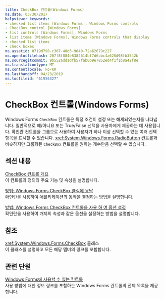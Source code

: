 ```yaml
---
title: CheckBox 컨트롤(Windows Forms)
ms.date: 03/30/2017
helpviewer_keywords:
- checked list items [Windows Forms], Windows Forms controls
- CheckBox control [Windows Forms]
- list controls [Windows Forms], Windows Forms
- list items [Windows Forms], Windows Forms controls that display
- checked list items
- check boxes
ms.assetid: 0719d798-c307-40d3-9040-72a62679c227
ms.openlocfilehash: 207f8f884e8382614bf7d6cbc4a628d98fb3542b
ms.sourcegitcommit: 9b552addadfb57fab0b9e7852ed4f1f1b8a42f8e
ms.translationtype: MT
ms.contentlocale: ko-KR
ms.lasthandoff: 04/23/2019
ms.locfileid: "61956327"
---
```

# <a name="checkbox-control-windows-forms"></a>CheckBox 컨트롤(Windows Forms)
Windows Forms `CheckBox` 컨트롤은 특정 조건이 설정 또는 해제되었는지를 나타냅니다. 일반적으로 예/아니요 또는 True/False 선택을 사용자에게 제공하는 데 사용됩니다. 확인란 컨트롤을 그룹으로 사용하여 사용자가 하나 이상 선택할 수 있는 여러 선택 항목을 표시할 수 있습니다. <xref:System.Windows.Forms.RadioButton> 컨트롤과 비슷하지만 그룹화된 `CheckBox` 컨트롤을 원하는 개수만큼 선택할 수 있습니다.  
  
## <a name="in-this-section"></a>섹션 내용  
 [CheckBox 컨트롤 개요](checkbox-control-overview-windows-forms.md)  
 이 컨트롤의 정의와 주요 기능 및 속성을 설명합니다.  
  
 [방법: Windows Forms CheckBox 클릭에 응답](how-to-respond-to-windows-forms-checkbox-clicks.md)  
 확인란을 사용하여 애플리케이션의 동작을 결정하는 방법을 설명합니다.  
  
 [방법: Windows Forms CheckBox 컨트롤을 사용 하 여 옵션 설정](how-to-set-options-with-windows-forms-checkbox-controls.md)  
 확인란을 사용하여 개체의 속성과 같은 옵션을 설정하는 방법을 설명합니다.  
  
## <a name="reference"></a>참조  
 <xref:System.Windows.Forms.CheckBox> 클래스  
 이 클래스를 설명하고 모든 해당 멤버의 링크를 포함합니다.  
  
## <a name="related-sections"></a>관련 단원  
 [Windows Forms에 사용할 수 있는 컨트롤](controls-to-use-on-windows-forms.md)  
 사용 방법에 대한 정보 링크를 포함하는 Windows Forms 컨트롤의 전체 목록을 제공합니다.
